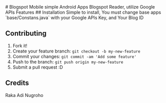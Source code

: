<snippet>
<content>
# Blogspot Mobile
simple Android Apps Blogspot Reader, utilize Google APIs Features
## Installation
Simple to install, You must change base apps `base/Constans.java` with your Google APIs Key, and Your Blog ID

## Contributing
1. Fork it!
2. Create your feature branch: `git checkout -b my-new-feature`
3. Commit your changes: `git commit -am 'Add some feature'`
4. Push to the branch: `git push origin my-new-feature`
5. Submit a pull request :D

## Credits
Raka Adi Nugroho
</content>
</snippet>
